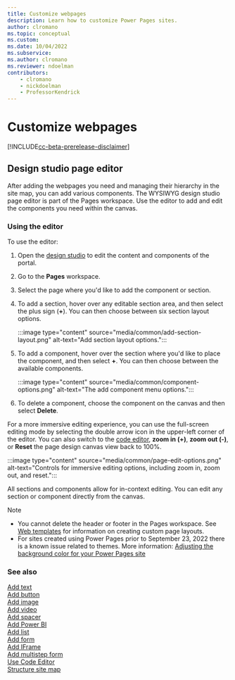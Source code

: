 ```yaml
---
title: Customize webpages
description: Learn how to customize Power Pages sites.
author: clromano
ms.topic: conceptual
ms.custom: 
ms.date: 10/04/2022
ms.subservice:
ms.author: clromano 
ms.reviewer: ndoelman
contributors:
    - clromano
    - nickdoelman
    - ProfessorKendrick
---
```


# Customize webpages

[!INCLUDE[cc-beta-prerelease-disclaimer](../includes/cc-beta-prerelease-disclaimer.md)]

## Design studio page editor

After adding the webpages you need and managing their hierarchy in the site map, you can add various components. The WYSIWYG design studio page editor is part of the Pages workspace. Use the editor to add and edit the components you need within the canvas.

### Using the editor

To use the editor:

1. Open the [design studio](use-design-studio.md) to edit the content and components of the portal.

1. Go to the **Pages** workspace.

1. Select the page where you'd like to add the component or section.

1. To add a section, hover over any editable section area, and then select the plus sign (**+**). You can then choose between six section layout options.

    :::image type="content" source="media/common/add-section-layout.png" alt-text="Add section layout options.":::

1. To add a component, hover over the section where you'd like to place the component, and then select **+**. You can then choose between the available components.  

    :::image type="content" source="media/common/component-options.png" alt-text="The add component menu options.":::

1. To delete a component, choose the component on the canvas and then select **Delete**.

For a more immersive editing experience, you can use the full-screen editing mode by selecting the double arrow icon in the upper-left corner of the editor. You can also switch to the [code editor](code-editor.md), **zoom in (+)**,  **zoom out (-)**, or **Reset** the page design canvas view back to 100%.

:::image type="content" source="media/common/page-edit-options.png" alt-text="Controls for immersive editing options, including zoom in, zoom out, and reset.":::

All sections and components allow for in-context editing. You can edit any section or component directly from the canvas.

> [!NOTE]
> - You cannot delete the header or footer in the Pages workspace. See [Web templates](../configure/store-content-web-templates.md) for information on creating custom page layouts.
> - For sites created using Power Pages prior to September 23, 2022 there is a known issue related to themes. More information: [Adjusting the background color for your Power Pages site](../known-issues.md#adjusting-the-background-color-for-your-power-pages-site)

### See also

[Add text](add-text.md)<br />
[Add button](add-button.md)<br />
[Add image](add-image.md)<br />
[Add video](add-video.md)<br />
[Add spacer](add-spacer.md)<br />
[Add Power BI](add-power-bi.md)<br />
[Add list](add-list.md)<br />
[Add form](add-form.md)<br />
[Add IFrame](add-iframe.md)<br />
[Add multistep form](multistep-forms.md)<br />
[Use Code Editor](code-editor.md)<br />
[Structure site map](structure-site.md)<br />
